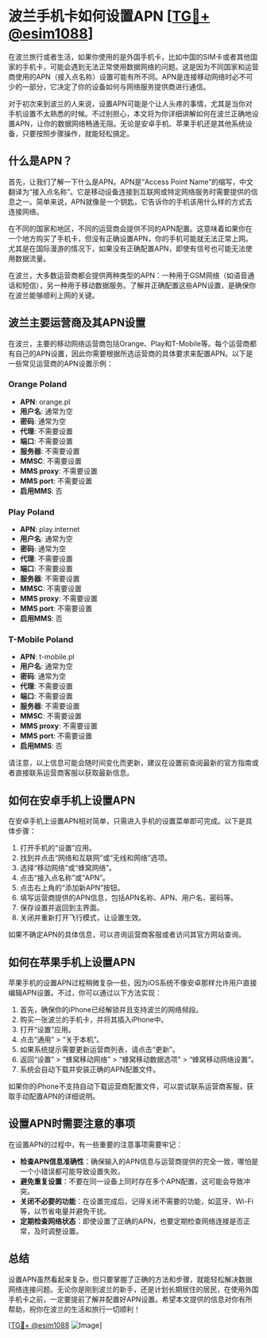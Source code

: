 # 波兰手机卡如何设置APN [[TG💪+ @esim1088](https://t.me/s/esim1088)]

在波兰旅行或者生活，如果你使用的是外国手机卡，比如中国的SIM卡或者其他国家的手机卡，可能会遇到无法正常使用数据网络的问题。这是因为不同国家和运营商使用的APN（接入点名称）设置可能有所不同。APN是连接移动网络时必不可少的一部分，它决定了你的设备如何与网络服务提供商进行通信。

对于初次来到波兰的人来说，设置APN可能是个让人头疼的事情，尤其是当你对手机设置不太熟悉的时候。不过别担心，本文将为你详细讲解如何在波兰正确地设置APN，让你的数据网络畅通无阻。无论是安卓手机、苹果手机还是其他系统设备，只要按照步骤操作，就能轻松搞定。

## 什么是APN？

首先，让我们了解一下什么是APN。APN是“Access Point Name”的缩写，中文翻译为“接入点名称”。它是移动设备连接到互联网或特定网络服务时需要提供的信息之一。简单来说，APN就像是一个钥匙，它告诉你的手机该用什么样的方式去连接网络。

在不同的国家和地区，不同的运营商会提供不同的APN配置。这意味着如果你在一个地方购买了手机卡，但没有正确设置APN，你的手机可能就无法正常上网。尤其是在国际漫游的情况下，如果没有正确配置APN，即使有信号也可能无法使用数据流量。

在波兰，大多数运营商都会提供两种类型的APN：一种用于GSM网络（如语音通话和短信），另一种用于移动数据服务。了解并正确配置这些APN设置，是确保你在波兰能够顺利上网的关键。

## 波兰主要运营商及其APN设置

在波兰，主要的移动网络运营商包括Orange、Play和T-Mobile等。每个运营商都有自己的APN设置，因此你需要根据所选运营商的具体要求来配置APN。以下是一些常见运营商的APN设置示例：

### Orange Poland
- **APN**: orange.pl
- **用户名**: 通常为空
- **密码**: 通常为空
- **代理**: 不需要设置
- **端口**: 不需要设置
- **服务器**: 不需要设置
- **MMSC**: 不需要设置
- **MMS proxy**: 不需要设置
- **MMS port**: 不需要设置
- **启用MMS**: 否

### Play Poland
- **APN**: play.internet
- **用户名**: 通常为空
- **密码**: 通常为空
- **代理**: 不需要设置
- **端口**: 不需要设置
- **服务器**: 不需要设置
- **MMSC**: 不需要设置
- **MMS proxy**: 不需要设置
- **MMS port**: 不需要设置
- **启用MMS**: 否

### T-Mobile Poland
- **APN**: t-mobile.pl
- **用户名**: 通常为空
- **密码**: 通常为空
- **代理**: 不需要设置
- **端口**: 不需要设置
- **服务器**: 不需要设置
- **MMSC**: 不需要设置
- **MMS proxy**: 不需要设置
- **MMS port**: 不需要设置
- **启用MMS**: 否

请注意，以上信息可能会随时间变化而更新，建议在设置前查阅最新的官方指南或者直接联系运营商客服以获取最新信息。

## 如何在安卓手机上设置APN

在安卓手机上设置APN相对简单，只需进入手机的设置菜单即可完成。以下是具体步骤：

1. 打开手机的“设置”应用。
2. 找到并点击“网络和互联网”或“无线和网络”选项。
3. 选择“移动网络”或“蜂窝网络”。
4. 点击“接入点名称”或“APN”。
5. 点击右上角的“添加新APN”按钮。
6. 填写运营商提供的APN信息，包括APN名称、APN、用户名、密码等。
7. 保存设置并返回到主界面。
8. 关闭并重新打开飞行模式，让设置生效。

如果不确定APN的具体信息，可以咨询运营商客服或者访问其官方网站查询。

## 如何在苹果手机上设置APN

苹果手机的设置APN过程稍微复杂一些，因为iOS系统不像安卓那样允许用户直接编辑APN设置。不过，你可以通过以下方法实现：

1. 首先，确保你的iPhone已经解锁并且支持波兰的网络频段。
2. 购买一张波兰的手机卡，并将其插入iPhone中。
3. 打开“设置”应用。
4. 点击“通用” > “关于本机”。
5. 如果系统提示需要更新运营商列表，请点击“更新”。
6. 返回“设置” > “蜂窝移动网络” > “蜂窝移动数据选项” > “蜂窝移动网络设置”。
7. 系统会自动下载并安装正确的APN配置文件。

如果你的iPhone不支持自动下载运营商配置文件，可以尝试联系运营商客服，获取手动配置APN的详细说明。

## 设置APN时需要注意的事项

在设置APN的过程中，有一些重要的注意事项需要牢记：

- **检查APN信息准确性**：确保输入的APN信息与运营商提供的完全一致，哪怕是一个小错误都可能导致设置失败。
- **避免重复设置**：不要在同一设备上同时存在多个APN配置，这可能会导致冲突。
- **关闭不必要的功能**：在设置完成后，记得关闭不需要的功能，如蓝牙、Wi-Fi等，以节省电量并避免干扰。
- **定期检查网络状态**：即使设置了正确的APN，也要定期检查网络连接是否正常，及时调整设置。

## 总结

设置APN虽然看起来复杂，但只要掌握了正确的方法和步骤，就能轻松解决数据网络连接问题。无论你是刚到波兰的新手，还是计划长期居住的居民，在使用外国手机卡之前，一定要提前了解并配置好APN设置。希望本文提供的信息对你有所帮助，祝你在波兰的生活和旅行一切顺利！

[[TG💪+ @esim1088](https://t.me/s/esim1088) ![Image](https://i.postimg.cc/4NQfJmqS/Snipaste-2025-05-13-00-14-12.png)]